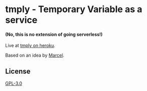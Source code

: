 # tmply - Temporary Variable as a service

#### (No, this is no extension of going serverless!)

Live at [tmply on heroku](https://tmply.herokuapp.com).

Based on an idea by [Marcel](https://github.com/niesfisch).

## License

[GPL-3.0](LICENSE)
